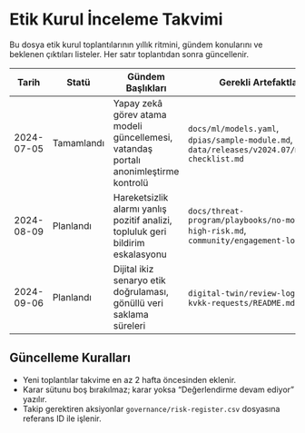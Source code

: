 # Etik Kurul İnceleme Takvimi

Bu dosya etik kurul toplantılarının yıllık ritmini, gündem konularını ve beklenen çıktıları listeler. Her satır toplantıdan sonra güncellenir.

| Tarih | Statü | Gündem Başlıkları | Gerekli Artefaktlar | Sorumlu Ekip | Kararlar & Aksiyonlar |
| --- | --- | --- | --- | --- | --- |
| 2024-07-05 | Tamamlandı | Yapay zekâ görev atama modeli güncellemesi, vatandaş portalı anonimleştirme kontrolü | `docs/ml/models.yaml`, `dpias/sample-module.md`, `open-data/releases/v2024.07/masking-checklist.md` | AI Takımı, KVKK Ekibi | Model sürümü 1.2 onaylandı; anonimleştirme kurallarının revizyonu 15 Temmuz’a kadar takip edilecek. |
| 2024-08-09 | Planlandı | Hareketsizlik alarmı yanlış pozitif analizi, topluluk geri bildirim eskalasyonu | `docs/threat-program/playbooks/no-motion-high-risk.md`, `community/engagement-log.csv` | Güvenlik, Topluluk Ekibi | Kararlar toplantı sonrasında doldurulacak. |
| 2024-09-06 | Planlandı | Dijital ikiz senaryo etik doğrulaması, gönüllü veri saklama süreleri | `digital-twin/review-log.md`, `kvkk-requests/README.md` | Simülasyon Ekibi, Hukuk | - |

## Güncelleme Kuralları
- Yeni toplantılar takvime en az 2 hafta öncesinden eklenir.
- Karar sütunu boş bırakılmaz; karar yoksa “Değerlendirme devam ediyor” yazılır.
- Takip gerektiren aksiyonlar `governance/risk-register.csv` dosyasına referans ID ile işlenir.
